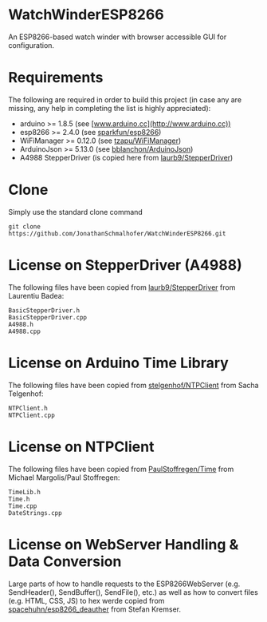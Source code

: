 # WatchWinderESP8266
An ESP8266-based watch winder with browser accessible GUI for configuration.

# Requirements

The following are required in order to build this project (in case any are missing, any help in completing the list is highly appreciated):

* arduino >= 1.8.5 (see [www.arduino.cc](http://www.arduino.cc))
* esp8266 >= 2.4.0 (see [sparkfun/esp8266](https://learn.sparkfun.com/tutorials/esp8266-thing-hookup-guide/installing-the-esp8266-arduino-addon))
* WiFiManager >= 0.12.0 (see [tzapu/WiFiManager](https://github.com/tzapu/WiFiManager))
* ArduinoJson >= 5.13.0 (see [bblanchon/ArduinoJson](https://github.com/bblanchon/ArduinoJson))
* A4988 StepperDriver (is copied here from [laurb9/StepperDriver](https://github.com/laurb9/StepperDriver))

# Clone

Simply use the standard clone command

```{.sh}
git clone https://github.com/JonathanSchmalhofer/WatchWinderESP8266.git
```

# License on StepperDriver (A4988)

The following files have been copied from [laurb9/StepperDriver](https://github.com/laurb9/StepperDriver) from Laurentiu Badea:

```{.sh}
BasicStepperDriver.h
BasicStepperDriver.cpp
A4988.h
A4988.cpp
```

# License on Arduino Time Library

The following files have been copied from [stelgenhof/NTPClient](https://github.com/stelgenhof/NTPClient) from Sacha Telgenhof:

```{.sh}
NTPClient.h
NTPClient.cpp
```

# License on NTPClient

The following files have been copied from [PaulStoffregen/Time](https://github.com/PaulStoffregen/Time) from Michael Margolis/Paul Stoffregen:

```{.sh}
TimeLib.h
Time.h
Time.cpp
DateStrings.cpp
```

# License on WebServer Handling & Data Conversion

Large parts of how to handle requests to the ESP8266WebServer (e.g. SendHeader(), SendBuffer(), SendFile(), etc.) as well as how to convert files (e.g. HTML, CSS, JS) to hex werde copied from [spacehuhn/esp8266_deauther](https://github.com/spacehuhn/esp8266_deauther) from Stefan Kremser.
